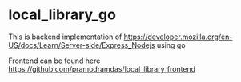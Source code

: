 # local_library_go

This is backend implementation of https://developer.mozilla.org/en-US/docs/Learn/Server-side/Express_Nodejs using go

Frontend can be found here  
https://github.com/pramodramdas/local_library_frontend
